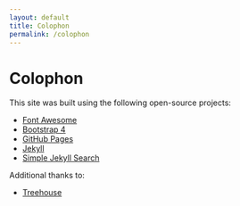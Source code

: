 ```yaml
---
layout: default
title: Colophon
permalink: /colophon
---
```


# Colophon

This site was built using the following open-source projects:

- [Font Awesome](http://fontawesome.io/)
- [Bootstrap 4](https://v4-alpha.getbootstrap.com)
- [GitHub Pages](https://pages.github.com/)
- [Jekyll](https://jekyllrb.com)
- [Simple Jekyll Search](https://github.com/christian-fei/Simple-Jekyll-Search)


Additional thanks to:

- [Treehouse](https://teamtreehouse.com)